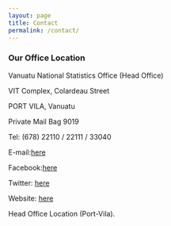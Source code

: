 ```yaml
---
layout: page
title: Contact
permalink: /contact/
---
```

### Our Office Location 

Vanuatu National Statistics Office (Head Office)

VIT Complex, Colardeau Street

PORT VILA, Vanuatu

Private Mail Bag 9019

Tel: (678) 22110 / 22111 / 33040

E-mail:[here](stats@vanuatu.gov.vu)

Facebook:[here](facebook.com/vanuatunationalstatisticsoffice)

Twitter: [here](twitter.com/vnso_stats)

Website: [here](www.vnso.gov.vu)

Head Office Location (Port-Vila).



